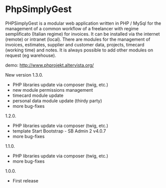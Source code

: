 # PhpSimplyGest

PHPSimplyGest is a modular web application written in PHP / MySql for the management of a common workflow of a freelancer with regime semplificato (Italian regime) for invoices.
It can be installed via the internet (remote) or intranet (local).
There are modules for the management of invoices, estimates, supplier and customer data, projects, timecard (working time) and notes. It is always possible to add other modules on request (eg warehouse).

demo: http://www.phprojekt.altervista.org/

New version 1.3.0.
- PHP libraries update via composer (twig, etc.)
- new module permissions management
- timecard module update
- personal data module update (thirdy party)
- more bug-fixes

1.2.0.
- PHP libraries update via composer (twig, etc.)
- template Start Bootstrap - SB Admin 2 v4.0.7 
- more bug-fixes

1.1.0.
- PHP libraries update via composer (twig, etc.)
- more bug-fixes

1.0.0. 
- First release
